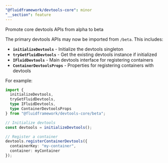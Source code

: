 ```yaml
---
"@fluidframework/devtools-core": minor
"__section": feature
---
```

Promote core devtools APIs from alpha to beta

The primary devtools APIs may now be imported from `/beta`. This includes:

- **`initializeDevtools`** - Initialize the devtools singleton
- **`tryGetFluidDevtools`** - Get the existing devtools instance if initialized
- **`IFluidDevtools`** - Main devtools interface for registering containers
- **`ContainerDevtoolsProps`** - Properties for registering containers with devtools

For example:

```typescript
import {
  initializeDevtools,
  tryGetFluidDevtools,
  type IFluidDevtools,
  type ContainerDevtoolsProps
} from "@fluidframework/devtools-core/beta";

// Initialize devtools
const devtools = initializeDevtools();

// Register a container
devtools.registerContainerDevtools({
  containerKey: "my-container",
  container: myContainer
});
```
